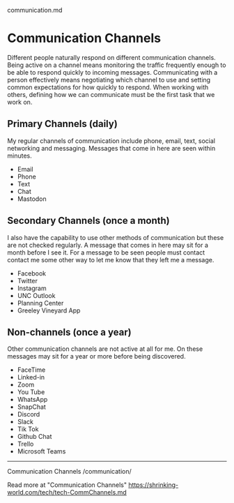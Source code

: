 communication.md

# Communication Channels

Different people naturally respond on different communication channels. Being active on a channel means monitoring the traffic frequently enough to be able to respond quickly to incoming messages. Communicating with a person effectively means negotiating which channel to use and setting common expectations for how quickly to respond. When working with others, defining how we can communicate must be the first task that we work on.


## Primary Channels (daily)

My regular channels of communication include phone, email, text, social networking and messaging. Messages that come in here are seen within minutes.

* Email
* Phone
* Text
* Chat
* Mastodon


## Secondary Channels (once a month)

I also have the capability to use other methods of communication but these are not checked regularly. A message that comes in here may sit for a month before I see it. For a message to be seen people must contact contact me some other way to let me know that they left me a message.

* Facebook
* Twitter
* Instagram
* UNC Outlook
* Planning Center
* Greeley Vineyard App


## Non-channels (once a year)

Other communication channels are not active at all for me. On these messages may sit for a year or more before being discovered.

* FaceTime
* Linked-in
* Zoom
* You Tube
* WhatsApp
* SnapChat
* Discord
* Slack
* Tik Tok
* Github Chat
* Trello
* Microsoft Teams


---

Communication Channels
/communication/

Read more at "Communication Channels"
https://shrinking-world.com/tech/tech-CommChannels.md

